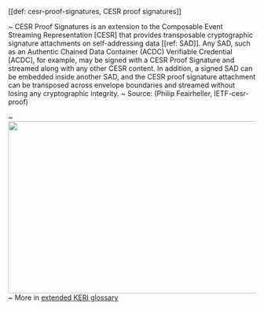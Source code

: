 [[def: cesr-proof-signatures, CESR proof signatures]]

~ CESR Proof Signatures is an extension to the Composable Event Streaming Representation [CESR] that provides transposable cryptographic signature attachments on self-addressing data [[ref: SAD]]. Any SAD, such as an Authentic Chained Data Container (ACDC) Verifiable Credential [ACDC], for example, may be signed with a CESR Proof Signature and streamed along with any other CESR content. In addition, a signed SAD can be embedded inside another SAD, and the CESR proof signature attachment can be transposed across envelope boundaries and streamed without losing any cryptographic integrity.
~ Source: (Philip Feairheller, IETF-cesr-proof)

~ <img src="https://hackmd.io/_uploads/ByxcPBQT5.png" width="600" height="350"/>
~ More in <a href="https://weboftrust.github.io/WOT-terms/docs/glossary/cesr-proof-signatures">extended KERI glossary</a>
